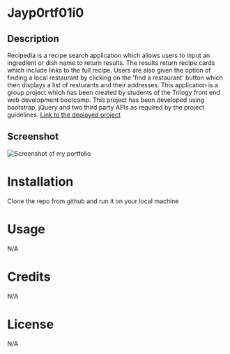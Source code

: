 # Jayp0rtf01i0
## Description 
Recipedia is a recipe search application which allows users to input an ingredient or dish name to return results. The results return recipe cards which include links to the full recipe. Users are also given the option of finding a local restaurant by clicking on the 'find a restaurant' button which then displays a list of resturants and their addresses. This application is a group project which has been created by students of the Trilogy front end web development bootcamp. This project has been developed using bootstrap, jQuery and two third party APIs as required by the project guidelines. 
[Link to the deployed project](https://o1ujok3.github.io/Recipedia/)


## Screenshot 
![Screenshot of my portfolio](assets/images/screenshot.png/ "Screenshot of my portfolio")

# Installation
Clone the repo from github and run it on your local machine

# Usage
N/A

# Credits
N/A

# License
N/A

